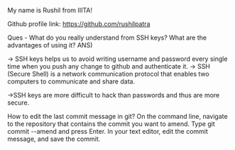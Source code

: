 My name is Rushil from IIITA!

Github profile link: https://github.com/rushilpatra

Ques - What do you really understand from SSH keys? What are the advantages of using it?
ANS)

-> SSH keys helps us to avoid writing username and password every single time when you push any change to github and authenticate it.
-> SSH (Secure Shell) is a network communication protocol that enables two computers to communicate and share data.

->SSH keys are more difficult to hack than passwords and thus are more secure.

How to edit the last commit message in git?
On the command line, navigate to the repository that contains the commit you want to amend. Type git commit --amend and press Enter. In your text editor, edit the commit message, and save the commit.